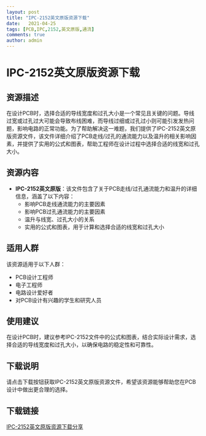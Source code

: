 ```yaml
---
layout: post
title: "IPC-2152英文原版资源下载"
date:   2021-04-25
tags: [PCB,IPC,2152,英文原版,通流]
comments: true
author: admin
---
```

# IPC-2152英文原版资源下载

## 资源描述

在设计PCB时，选择合适的导线宽度和过孔大小是一个常见且关键的问题。导线过宽或过孔过大可能会导致布线困难，而导线过细或过孔过小则可能引发发热问题，影响电路的正常功能。为了帮助解决这一难题，我们提供了IPC-2152英文原版资源文件，该文件详细介绍了PCB走线/过孔的通流能力以及温升的相关影响因素，并提供了实用的公式和图表，帮助工程师在设计过程中选择合适的线宽和过孔大小。

## 资源内容

- **IPC-2152英文原版**：该文件包含了关于PCB走线/过孔通流能力和温升的详细信息，涵盖了以下内容：
  - 影响PCB走线通流能力的主要因素
  - 影响PCB过孔通流能力的主要因素
  - 温升与线宽、过孔大小的关系
  - 实用的公式和图表，用于计算和选择合适的线宽和过孔大小

## 适用人群

该资源适用于以下人群：
- PCB设计工程师
- 电子工程师
- 电路设计爱好者
- 对PCB设计有兴趣的学生和研究人员

## 使用建议

在设计PCB时，建议参考IPC-2152文件中的公式和图表，结合实际设计需求，选择合适的导线宽度和过孔大小，以确保电路的稳定性和可靠性。

## 下载说明

请点击下载按钮获取IPC-2152英文原版资源文件，希望该资源能够帮助您在PCB设计中做出更合理的选择。

## 下载链接

[IPC-2152英文原版资源下载分享](https://pan.quark.cn/s/328072485203)